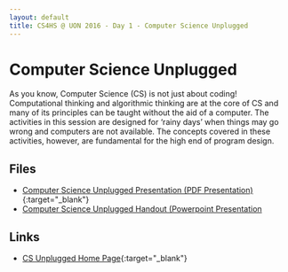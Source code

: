 ```yaml
---
layout: default
title: CS4HS @ UON 2016 - Day 1 - Computer Science Unplugged
---
```


# Computer Science Unplugged

As you know, Computer Science (CS) is not just about coding! 
Computational thinking and algorithmic thinking are at the core of CS and many of its principles can be taught without the aid of a computer.
The activities in this session are designed for ‘rainy days’ when things may go wrong and computers are not available.
The concepts covered in these activities, however, are fundamental for the high end of program design.

## Files

- [Computer Science Unplugged Presentation (PDF Presentation)](CSUnplugged_activity.pdf){:target="_blank"}
- [Computer Science Unplugged Handout (Powerpoint Presentation](CSUnplugged_handout.pptx)

## Links

- [CS Unplugged Home Page](http://csunplugged.org/){:target="_blank"}